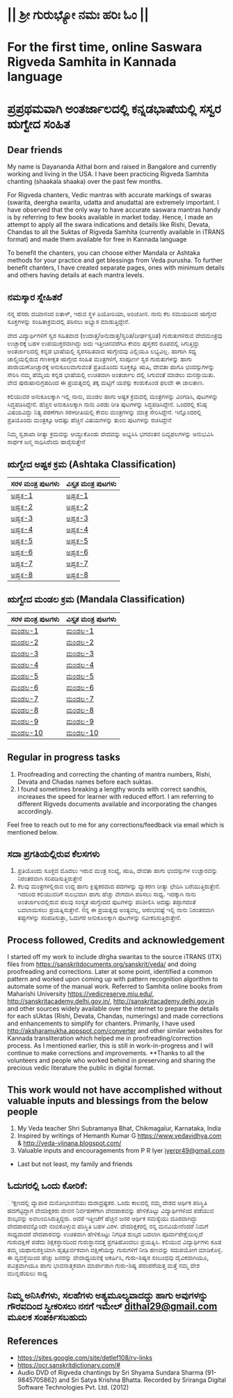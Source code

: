 # || ಶ್ರೀ ಗುರುಭ್ಯೋ ನಮಃ  ಹರಿಃ ಓಂ ||

# For the first time, online Saswara Rigveda Samhita in Kannada language
#  ಪ್ರಪ್ರಥಮವಾಗಿ ಅಂತರ್ಜಾಲದಲ್ಲಿ ಕನ್ನಡಭಾಷೆಯಲ್ಲಿ ಸಸ್ವರ ಋಗ್ವೇದ ಸಂಹಿತ 

## Dear friends
My name is Dayananda Aithal born and raised in Bangalore and currently working and living in the USA. I have been practicing Rigveda Samhita chanting (shaakala shaaka) over the past few months. 

For Rigveda chanters, Vedic mantras with accurate markings of swaras (swarita, deergha swarita, udatta and anudatta) are extremely important. I have observed that the only way to have accurate saswara mantras handy is by referring to few books available in market today. Hence, I made an attempt to apply all the swara indications and details like Rishi, Devata, Chandas to all the Suktas of Rigveda Samhita (currently available in iTRANS format) and made them available for free in Kannada language

To benefit the chanters, you can choose either Mandala or Ashtaka methods for your practice and get blessings from Veda purusha. To further benefit chanters, I have created separate pages, ones with minimum details and others having details at each mantra levels.

## ನಮಸ್ಕಾರ ಸ್ನೇಹಿತರೆ
ನನ್ನ ಹೆಸರು ದಯಾನಂದ ಐತಾಳ್, ಇರುವ ಸ್ಥಳ ಪಿಯೋರಿಯಾ, ಅರಿಜೋನ. ನಾನು ಕೆಲ ಸಮಯದಿಂದ ಋಗ್ವೇದ ಸೂಕ್ತಗಳನ್ನು ಸಂಹಿತಾಕ್ರಮದಲ್ಲಿ ಪಠಿಸಲು ಅಭ್ಯಾಸ ಮಾಡುತ್ತಿದ್ದೇನೆ.

ವೇದ ವಿದ್ಯಾರ್ಥಿಗಳಿಗೆ ಸ್ವರ ಸಹಿತವಾದ (ಉದಾತ್ತ/ಅನುದಾತ್ತ/ಸ್ವರಿತ/ದೀರ್ಘಸ್ವರಿತ) ಗುರುತುಗಳಿರುವ ವೇದಮಂತ್ರವು ಉಚ್ಛಾರಕ್ಕೆ ಬಹಳ ಉಪಯುಕ್ತರವಾಗಿದ್ದು ಅದು ಇತ್ತೀಚಿನವರೆಗೂ ಕೇವಲ ಪುಸ್ತಕದ ರೂಪದಲ್ಲಿ ಸಿಗುತ್ತಿದ್ದು ಅಂತರ್ಜಾಲದಲ್ಲಿ ಕನ್ನಡ ಭಾಷೆಯಲ್ಲಿ ಸ್ವರಸಹಿತವಾದ ಋಗ್ವೇದವು ಎಲ್ಲಿಯೂ ಲಭ್ಯವಿಲ್ಲ. ಹಾಗಾಗಿ ಸಧ್ಯ ಚಾಲ್ತಿಯಲ್ಲಿರುವ ಗಣಕೀಕೃತ ಋಗ್ವೇದ ಸಂಹಿತ ಮಂತ್ರಗಳಿಗೆ, ಸಂಪೂರ್ಣ ಸ್ವರ ಗುರುತುಗಳನ್ನು ಹಾಗು ಪಾರಾಯಣೋಚ್ಚಾರಕ್ಕೆ ಅನುಕೂಲವಾಗುವಂತೆ ಪ್ರತಿಯೊಂದು ಸೂಕ್ತಕ್ಕೂ ಋಷಿ, ದೇವತಾ ಹಾಗೂ ಛಂದಸ್ಸುಗಳನ್ನು ಸೇರಿಸಿ  ನಮ್ಮ ಹೆಮ್ಮೆಯ ಕನ್ನಡ ಭಾಷೆಯಲ್ಲಿ ಉಚಿತವಾಗಿ ಅಂತರ್ಜಾಲ ದಲ್ಲಿ ಸಿಗುವಂತೆ ಮಾಡಲು ಮನಸ್ಸಾಯಿತು. ವೇದ ಪುರುಷಾನುಗ್ರಹದಿಂದ ಈ ಪ್ರಯತ್ನದಲ್ಲಿ ತಕ್ಕ ಮಟ್ಟಿಗೆ ಯಶಸ್ಸು ಕಂಡುಕೊಂಡ ಫಲವೇ ಈ ಜಾಲತಾಣ.

ಕಲಿಯುವರ ಅನುಕೂಲಕ್ಕಾಗಿ ಇಲ್ಲಿ ನಾನು, ಮಂಡಲ ಹಾಗು ಅಷ್ಟಕ ಕ್ರಮದಲ್ಲಿ ಮಂತ್ರಗಳನ್ನು ವಿಂಗಡಿಸಿ, ಪುಟಗಳನ್ನು ಸಿದ್ಧಪಡಿಸಿದ್ದೇನೆ. ಹೆಚ್ಚಿನ ಅನುಕೂಲಕ್ಕಾಗಿ ನಾನು ಎರಡು ರೀತಿ ಪುಟಗಳನ್ನು ಸಿದ್ಧಪಡಿಸಿದ್ದೇನೆ. ಒಂದರಲ್ಲಿ ಕನಿಷ್ಠ ವಿಷಯವಿದ್ದು ನಿತ್ಯ ಪಠಣೆಗಾಗಿ ಸರಳರೀತಿಯಲ್ಲಿ ಕೇವಲ ಮಂತ್ರಗಳನ್ನು ಮಾತ್ರ ಸೇರಿಸಿದ್ದೇನೆ. ಇನ್ನೊಂದರಲ್ಲಿ ಪ್ರತಿಯೊಂದು ಮಂತ್ರಕ್ಕೂ ಆದಷ್ಟು ಹೆಚ್ಚಿನ ವಿಷಯಗಳನ್ನು ತುಂಬಿ ಪುಟಗಳನ್ನು ರಚಿಸಿದ್ದೇನೆ

ನಿಮ್ಮ ಸ್ವಶಾಖಾ ರೀತ್ಯಾ ಕ್ರಮವನ್ನು ಆಯ್ದುಕೊಂಡು ವೇದವನ್ನು ಅಭ್ಯಸಿಸಿ ಭಗವಂತನ ದಿವ್ಯಫಲಗಳನ್ನು ಅನುಭವಿಸಿ ಸಾರ್ಥಕ ಜನ್ಮ ಸಾಧಿಸಿರೆಂದು ಹಾರೈಸುತ್ತೇನೆ

## ಋಗ್ವೇದ ಅಷ್ಟಕ ಕ್ರಮ (Ashtaka Classification)

| ಸರಳ ಮಂತ್ರ ಪುಟಗಳು | ವಿಸ್ತೃತ ಮಂತ್ರ ಪುಟಗಳು |
| ----------- | ----------- |
| [ಅಷ್ಟಕ-1](Kannada/Ashtaka/RVA-1-Samhita(sarala).html) | [ಅಷ್ಟಕ-1](Kannada/Ashtaka/RVA-1-Samhita(vistrata).html) |
| [ಅಷ್ಟಕ-2](Kannada/Ashtaka/RVA-2-Samhita(sarala).html) | [ಅಷ್ಟಕ-2](Kannada/Ashtaka/RVA-2-Samhita(vistrata).html) |
| [ಅಷ್ಟಕ-3](Kannada/Ashtaka/RVA-3-Samhita(sarala).html) | [ಅಷ್ಟಕ-3](Kannada/Ashtaka/RVA-3-Samhita(vistrata).html) |
| [ಅಷ್ಟಕ-4](Kannada/Ashtaka/RVA-4-Samhita(sarala).html) | [ಅಷ್ಟಕ-4](Kannada/Ashtaka/RVA-4-Samhita(vistrata).html) |
| [ಅಷ್ಟಕ-5](Kannada/Ashtaka/RVA-5-Samhita(sarala).html) | [ಅಷ್ಟಕ-5](Kannada/Ashtaka/RVA-5-Samhita(vistrata).html) |
| [ಅಷ್ಟಕ-6](Kannada/Ashtaka/RVA-6-Samhita(sarala).html) | [ಅಷ್ಟಕ-6](Kannada/Ashtaka/RVA-6-Samhita(vistrata).html) |
| [ಅಷ್ಟಕ-7](Kannada/Ashtaka/RVA-7-Samhita(sarala).html) | [ಅಷ್ಟಕ-7](Kannada/Ashtaka/RVA-7-Samhita(vistrata).html) |
| [ಅಷ್ಟಕ-8](Kannada/Ashtaka/RVA-8-Samhita(sarala).html) | [ಅಷ್ಟಕ-8](Kannada/Ashtaka/RVA-8-Samhita(vistrata).html) |

## ಋಗ್ವೇದ ಮಂಡಲ ಕ್ರಮ (Mandala Classification)

| ಸರಳ ಮಂತ್ರ ಪುಟಗಳು | ವಿಸ್ತೃತ ಮಂತ್ರ ಪುಟಗಳು |
| ----------- | ----------- |
| [ಮಂಡಲ-1](Kannada/Mandala/RVM-1-Samhita(sarala).html) | [ಮಂಡಲ-1](Kannada/Mandala/RVM-1-Samhita(vistrata).html) |
| [ಮಂಡಲ-2](Kannada/Mandala/RVM-2-Samhita(sarala).html) | [ಮಂಡಲ-2](Kannada/Mandala/RVM-2-Samhita(vistrata).html) |
| [ಮಂಡಲ-3](Kannada/Mandala/RVM-3-Samhita(sarala).html) | [ಮಂಡಲ-3](Kannada/Mandala/RVM-3-Samhita(vistrata).html) |
| [ಮಂಡಲ-4](Kannada/Mandala/RVM-4-Samhita(sarala).html) | [ಮಂಡಲ-4](Kannada/Mandala/RVM-4-Samhita(vistrata).html) |
| [ಮಂಡಲ-5](Kannada/Mandala/RVM-5-Samhita(sarala).html) | [ಮಂಡಲ-5](Kannada/Mandala/RVM-5-Samhita(vistrata).html) |
| [ಮಂಡಲ-6](Kannada/Mandala/RVM-6-Samhita(sarala).html) | [ಮಂಡಲ-6](Kannada/Mandala/RVM-6-Samhita(vistrata).html) |
| [ಮಂಡಲ-7](Kannada/Mandala/RVM-7-Samhita(sarala).html) | [ಮಂಡಲ-7](Kannada/Mandala/RVM-7-Samhita(vistrata).html) |
| [ಮಂಡಲ-8](Kannada/Mandala/RVM-8-Samhita(sarala).html) | [ಮಂಡಲ-8](Kannada/Mandala/RVM-8-Samhita(vistrata).html) |
| [ಮಂಡಲ-9](Kannada/Mandala/RVM-9-Samhita(sarala).html) | [ಮಂಡಲ-9](Kannada/Mandala/RVM-9-Samhita(vistrata).html) |
| [ಮಂಡಲ-10](Kannada/Mandala/RVM-10-Samhita(sarala).html) | [ಮಂಡಲ-10](Kannada/Mandala/RVM-10-Samhita(vistrata).html) |

## Regular in progress tasks
1. Proofreading and correcting the chanting of mantra numbers, Rishi, Devata and Chadas names before each suktas.
2. I found sometimes breaking a lengthy words with correct sandhis, increases the speed for learner with reduced effort. I am referring to different Rigveds documents available and incorporating the changes accordingly.

Feel free to reach out to me for any corrections/feedback via email which is mentioned below.

## ಸದಾ ಪ್ರಗತಿಯಲ್ಲಿರುವ ಕೆಲಸಗಳು 
1. ಪ್ರತಿಯೊಂದು ಸೂಕ್ತದ ಮೊದಲು ಇರುವ ಮಂತ್ರ ಸಂಖ್ಯೆ, ಋಷಿ, ದೇವತಾ ಹಾಗು ಛಂದಸ್ಸುಗಳ ಉಚ್ಚಾರವನ್ನು ನಿರಂತರವಾಗಿ ಸರಿಪಡಿಸುತ್ತಿರುತ್ತೇನೆ 
2. ಕೆಲವು ಮಂತ್ರಗಳಲ್ಲಿರುವ ಉದ್ದ ಹಾಗು ಕ್ಲಿಷ್ಟಕರವಾದ ಪದಗಳನ್ನು ವ್ಯಾಕರಣ ರೀತ್ಯಾ ಛೇದಿಸಿ ಬರೆಯುತ್ತಿರುತ್ತೇನೆ. ಇದರಿಂದ ಕಲಿಯುವರಿಗೆ ಸುಲಭವಾಗಿ ಹಾಗು ಹೆಚ್ಚು ವೇಗವಾಗಿ ಪಠಿಸಲು ಸಾಧ್ಯ. ಇದಕ್ಕಾಗಿ ನಾನು ಅಂತರ್ಜಾಲದಲ್ಲಿರುವ ಹಲವು ಸಂಸ್ಕ್ರತ ಋಗ್ವೇದದ ಪುಟಗಳನ್ನು ಪರಿಶೀಲಿಸಿ ಆದಷ್ಟು ತಪ್ಪಾಗದಂತೆ ಬದಲಾಯಿಸಲು  ಪ್ರಯತ್ನಿಸುತ್ತೇನೆ. 
ನನ್ನ ಈ ಪ್ರಯತ್ನವು ಅಂತ್ಯವಲ್ಲ, ಆರಂಭವಷ್ಟೆ ಇಲ್ಲಿ ನಾನು ನಿರಂತರವಾಗಿ ತಪ್ಪುಗಳನ್ನು ಸರಿಪಡಿಸುತ್ತಾ, ಓದುಗರ ಅನುಕೂಲಕ್ಕಾಗಿ ಪುಟಗಳನ್ನು ನವೀಕರಿಸುತ್ತಿರುತ್ತೇನೆ.

## Process followed, Credits and acknowledgement
I started off my work to include dIrgha swaritas to the source iTRANS (ITX) files from <https://sanskritdocuments.org/sanskrit/veda/> and doing proofreading and corrections. Later at some point, identified a common pattern and worked upon coming up with pattern recognition algorithm to automate some of the manual work. Referred to Samhita online books from Maharishi University <https://vedicreserve.miu.edu/>, <http://sanskritacademy.delhi.gov.in/>, <http://sanskritacademy.delhi.gov.in> and other sources widely available over the internet to prepare the details for each sUktas (Rishi, Devata, Chandas, numerings) and made corrections and enhancements to simplify for chanters. Primarily, I have used <http://aksharamukha.appspot.com/converter> and other similar websites for Kannada transliteration which helped me in proofreading/correction process. As I mentioned earlier, this is still in work-in-progress and I will continue to make corrections and improvements.
**Thanks to all the volunteers and people who worked behind in preserving and sharing the precious vedic literature the public in digital format.

## This work would not have accomplished without valuable inputs and blessings from the below people
1. My Veda teacher Shri Subramanya Bhat, Chikmagalur, Karnataka, India
2. Inspired by writings of Hemanth Kumar G <https://www.vedavidhya.com> & <http://veda-vijnana.blogspot.com/>
3. Valuable inputs and encouragements from P R Iyer <iyerpr49@gmail.com>
- Last but not least, my family and friends

## ಓದುಗರಲ್ಲಿ ಒಂದು ಕೋರಿಕೆ:
ಿಕ್ಷಣದಲ್ಲಿ ವ್ಯಾಪಾರ ಮನೋಭಾವನೆಯು ದುರಾದ್ರಷ್ಟಕರ. ಒಂದು ಕಾಲದಲ್ಲಿ ನಮ್ಮ ದೇಶದ ಆರ್ಥಿಕ ಪರಿಸ್ಥಿತಿ ಹದಗೆಟ್ಟಿದ್ದಾಗ ವೇದಶಿಕ್ಷಕರು ಜೀವನ ನಿರ್ವಹಣೆಗಾಗಿ ವೇದಪಾಠವನ್ನು ಹೇಳಿಕೊಟ್ಟು ವಿದ್ಯಾರ್ಥಿಗಳಿಂದ ಪಡೆಯುವ ಶುಲ್ಕವನ್ನು ಅವಲಂಬಿಸಿರುತ್ತಿದ್ದರು. ಆದರೆ ಇತ್ತೀಚೆಗೆ ಹೆಚ್ಚಿನ ಜನರ ಆರ್ಥಿಕ ಸಮಸ್ಯೆಯು ದೂರವಾಗಿದ್ದು ವೇದಪಾಠವನ್ನೊಂದೇ ನಂಬಿಕೊಳ್ಳುವ ಪರಿಸ್ಥಿತಿ ಬಹಳ ವಿರಳ. ವೇದಶಿಕ್ಷಕರಲ್ಲಿ ನನ್ನ ಮನವಿಯೇನೆಂದರೆ ನಿಮಗೆ ಸಾಧ್ಯವಾದರೆ ವೇದಪಾಠವನ್ನು ಉಚಿತವಾಗಿ ಹೇಳಿಕೊಟ್ಟು ನಿಗಧಿತ ಶುಲ್ಕದ ಬದಲಾಗಿ ಪೂರ್ವಾಪೇಕ್ಷೆಯಿಲ್ಲದೆ ಗುರುದಕ್ಷಿಣೆ ಪಡೆದು ಶಿಕ್ಷಕಸ್ಥಾನದಿಂದ ಗುರುಸ್ಥಾನದತ್ತ ಪ್ರಗತಿಹೊಂದಲು ಪ್ರಯತ್ನಿಸಿ. ಕಲಿಯುವ ವಿದ್ಯಾರ್ಥಿಗಳು ಕೂಡ ತಮ್ಮ ಯಥಾನುಶಕ್ತಿಯಾಗಿ ಹೃತ್ಪೂರ್ವಕವಾಗಿ ದಕ್ಷಿಣೆಯನ್ನು ಗುರುಗಳಿಗೆ ನೀಡಿ ಹಣವನ್ನು ಸದುಪಯೋಗ ಮಾಡಿಕೊಳ್ಳಿ. ಈ ವ್ಯವಸ್ಥೆಯಿಂದ ಹೆಚ್ಚು ಜನರನ್ನು ವೇದಾಧ್ಯಯನಕ್ಕೆ ಆಕರ್ಷಿಸಿ, ಗುರು-ಶಿಷ್ಯರ ಸಂಬಂಧವು ದೈವಿಕವಾಗಿಯೂ, ಪವಿತ್ರವಾಗಿಯೂ ಹಾಗು ಭಾವನಾತ್ಮಕವಾಗಿ ಮಾರ್ಪಾಡಾಗಿ ಗುರು-ಶಿಷ್ಯ ಪರಂಪರೆಯತ್ತ ಮತ್ತೆ ನಮ್ಮ ದೇಶ ಮುನ್ನಡೆಯಲು ಸಾಧ್ಯ

## ನಿಮ್ಮ ಅನಿಸಿಕೆಗಳು, ಸಲಹೆಗಳು ಅತ್ಯಮೂಲ್ಯವಾದದ್ದು ಹಾಗು ಅವುಗಳನ್ನು ಗೌರವದಿಂದ ಸ್ವೀಕರಿಸಲು ನನಗೆ ಇಮೇಲ್ <dithal29@gmail.com> ಮೂಲಕ ಸಂಪರ್ಕಿಸಬಹುದು 

## References
- <https://sites.google.com/site/detlef108/rv-links>
- <https://ocr.sanskritdictionary.com/#>
- Audio DVD of Rigveda chantings by Sri Shyama Sundara Sharma (91-9845705862) and Sri Satya Krishna Bhatta. Recorded by Sriranga Digital Software Technologies Pvt. Ltd. (2012)